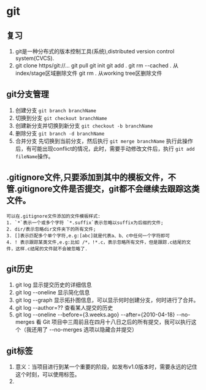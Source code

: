 # git
## 复习
1. git是一种分布式的版本控制工具(系统),distributed version control system(CVCS).
2. git clone https/git://...
    git pull 
    git init 
    git add .
    git rm --cached . 从index/stage区域删除文件
    git rm . 从working tree区删除文件
## git分支管理
1. 创建分支 `git branch branchName`
2. 切换到分支 `git checkout branchName`
3. 创建新分支并切换到新分支 `git checkout -b branchName`
4. 删除分支 `git branch -d branchName`
5. 合并分支
    先切换到当前分支，然后执行 `git merge branchName`
    执行此操作后，有可能出现conflict的情况，此时，需要手动修改文件后，执行 `git add fileName`操作。
## .gitignore文件,只要添加到其中的模板文件，不管.gitignore文件是否提交，git都不会继续去跟踪这类文件。
    可以在.gitignore文件添加的文件模板样式:
    1. `*`表示一个或多个字符 `*.suffix`表示忽略以suffix为后缀的文件;
    2. dir/表示忽略dir文件夹下的所有文件;
    3. []表示匹配多个单个字符,e.g:[abc]就是代表a、b、c中任何一个字符即可 
    4. ! 表示跟踪某类文件,e.g:比如 /*，!*.c，表示忽略所有文件，但是跟踪.c结尾的文件，这样.c结尾的文件就不会被忽略了. 
## git历史
1. git log 显示提交历史的详细信息
2. git log --oneline 显示简化信息
3. git log --graph 显示拓扑图信息，可以显示何时创建分支，何时进行了合并。
4. git log --author=?? 查看某人提交的历史
5. git log --oneline --before={3.weeks.ago} --after={2010-04-18} --no-merges 看 Git 项目中三周前且在四月十八日之后的所有提交，我可以执行这个（我还用了 --no-merges 选项以隐藏合并提交）
## git标签
1. 意义：当项目进行到某一个重要的阶段，如发布v1.0版本时，需要永远的记住这个时刻，可以使用标签。
2. 
